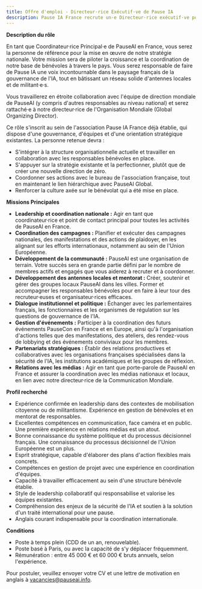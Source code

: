 ```yaml
---
title: Offre d'emploi - Directeur·rice Exécutif·ve de Pause IA
description: Pause IA France recrute un·e Directeur·rice exécutif·ve pour piloter la stratégie, coordonner les bénévoles et développer les antennes locales.
---
```


**Description du rôle**

En tant que Coordinateur·rice Principal·e de PauseAI en France, vous serez la personne de référence pour la mise en œuvre de notre stratégie nationale. Votre mission sera de piloter la croissance et la coordination de notre base de bénévoles à travers le pays. Vous serez responsable de faire de Pause IA une voix incontournable dans le paysage français de la gouvernance de l'IA, tout en bâtissant un réseau solide d'antennes locales et de militant·e·s.

Vous travaillerez en étroite collaboration avec l'équipe de direction mondiale de PauseAI (y compris d'autres responsables au niveau national) et serez rattaché·e à notre directeur·rice de l'Organisation Mondiale (Global Organizing Director).

Ce rôle s'inscrit au sein de l'association Pause IA France déjà établie, qui dispose d'une gouvernance, d'équipes et d'une orientation stratégique existantes. La personne retenue devra :

* S'intégrer à la structure organisationnelle actuelle et travailler en collaboration avec les responsables bénévoles en place.
* S'appuyer sur la stratégie existante et la perfectionner, plutôt que de créer une nouvelle direction de zéro.
* Coordonner ses actions avec le bureau de l'association française, tout en maintenant le lien hiérarchique avec PauseAI Global.
* Renforcer la culture axée sur le bénévolat qui a été mise en place.


**Missions Principales**

* **Leadership et coordination nationale :** Agir en tant que coordinateur·rice et point de contact principal pour toutes les activités de PauseAI en France.
* **Coordination des campagnes :** Planifier et exécuter des campagnes nationales, des manifestations et des actions de plaidoyer, en les alignant sur les efforts internationaux, notamment au sein de l'Union Européenne.
* **Développement de la communauté :** PauseAI est une organisation de terrain. Votre succès sera en grande partie défini par le nombre de membres actifs et engagés que vous aiderez à recruter et à coordonner.
* **Développement des antennes locales et mentorat :** Créer, soutenir et gérer des groupes locaux PauseAI dans les villes. Former et accompagner les responsables bénévoles pour en faire à leur tour des recruteur·euses et organisateur·rices efficaces.
* **Dialogue institutionnel et politique :** Échanger avec les parlementaires français, les fonctionnaires et les organismes de régulation sur les questions de gouvernance de l'IA.
* **Gestion d'événements :** Participer à la coordination des futurs événements PauseCon en France et en Europe, ainsi qu'à l'organisation d'actions telles que des manifestations, des ateliers, des rendez-vous de lobbying et des événements conviviaux pour les membres.
* **Partenariats stratégiques :** Établir des relations productives et collaboratives avec les organisations françaises spécialisées dans la sécurité de l'IA, les institutions académiques et les groupes de réflexion.
* **Relations avec les médias :** Agir en tant que porte-parole de PauseAI en France et assurer la coordination avec les médias nationaux et locaux, en lien avec notre directeur·rice de la Communication Mondiale.


**Profil recherché**

* Expérience confirmée en leadership dans des contextes de mobilisation citoyenne ou de militantisme. Expérience en gestion de bénévoles et en mentorat de responsables.
* Excellentes compétences en communication, face caméra et en public. Une première expérience en relations médias est un atout.
* Bonne connaissance du système politique et du processus décisionnel français. Une connaissance du processus décisionnel de l'Union Européenne est un plus.
* Esprit stratégique, capable d'élaborer des plans d'action flexibles mais concrets.
* Compétences en gestion de projet avec une expérience en coordination d'équipes.
* Capacité à travailler efficacement au sein d'une structure bénévole établie.
* Style de leadership collaboratif qui responsabilise et valorise les équipes existantes.
* Compréhension des enjeux de la sécurité de l'IA et soutien à la solution d'un traité international pour une pause.
* Anglais courant indispensable pour la coordination internationale.


**Conditions**

* Poste à temps plein (CDD de un an, renouvelable).
* Poste basé à Paris, ou avec la capacité de s'y déplacer fréquemment.
* Rémunération : entre 45 000 € et 60 000 € bruts annuels, selon l'expérience.

Pour postuler, veuillez envoyer votre CV et une lettre de motivation en anglais à vacancies@pauseai.info.
